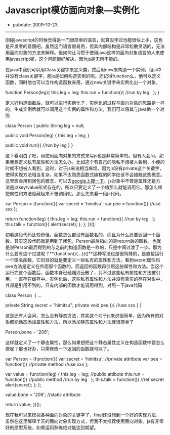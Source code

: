 # Javascript模仿面向对象—实例化

- pubdate: 2009-10-23

--------------------------


刚碰javascript的时候觉得是一门很简单的语言，就算没学过也能很快上手，这也是开发者的意图吧。虽然这门语言很易用，但其内部结构是非常松散灵活的，无法用面向对象的方法来解释。但如何让习惯于使用java这样的面向对象语言的人来使用javascript呢，这个问题很好解决，因为js是无所不能的。

在java中我们可以用Class关键字来定义类，然后用new来构造一个实例，但js中并没有class关键字，那js是如何构造实例的呢。还记得function么，他可以定义函数，同时他也可以当作构造函数来用，通过new关键字来实例化出一个对象。


function Person(leg){
this.leg = leg;
this.run = function(){
//run by leg
  };
}


定义好构造函数后，就可以进行实例化了，实例化的过程与面向对象的思路是一样的，生成实例后就可以调用这个实例的属性和方法，我们可以将其与java做一个对照


class Person {
public String leg = null;

public void Person(leg) {
this.leg = leg;
}

public void run(){
//run by leg
}
}


这下看明白了吧，用使用面向对象的方式来写js也是非常简单的。但有人会问，如果我想定义私有属性和方法怎么办，比如这个有自己的隐私不想被人看到，小便的时候不想被人看到。这时，对于js来说相当麻烦，因为js没有private这个关键字，使得实现方法相当复杂，如果不太熟悉函数式编程的同学应该不会接触这些概念。这里面会用到闭包的概念，可以去[google上搜一下](http://www.google.cn/search?hl=zh-CN&client=firefox-a&rls=org.mozilla%3Azh-CN%3Aofficial&hs=ltZ&newwindow=1&q=%E9%97%AD%E5%8C%85+js&btnG=Google+%E6%90%9C%E7%B4%A2)。js对象中不管是属性还是方法是以key/value形式存在的，所以只要定义了一个值那么就能调用它。那怎么样把属性和方法隐藏起来不被调用呢，那么先来看一段js代码。


var Person = (function(){
var secret = 'himitsu';
var pee = function(){
//use xxx
};

return function(leg) {
this.leg = leg;
this.run = function(){
//run by leg
  };
this.talk = function(){
alert(secret);
};
};
})();


初看这段代码比较奇怪，函数怎么都没有函数名的，而且为什么还要返回一个函数。其实这段代码就是用到了闭包，Person最后指向的是return后的函数，也就是说Person最后得到的与之前的构造函数是一样的，只是中间过渡了一步。那为什么要有这个过渡呢？**(function(){...})()**这种写法也是很特殊的，是直接运行一个匿名函数，它的目的就是要定义一些私有的属性和方法，看到secret属性和pee方法是定义在外面那个函数的，而返回的函数再引用这些属性和方法。当这个运行完这个函数后，函数本身已经烟消云散了，只不过这些私有属性和方法被引用，一直存在缓存中。实例化后，这些私有属性和方法并没有真实的存在对象中，外部是引用不到的，只有内部的函数才能调用得到。对照一下java代码


class Person  {
...

private String secret = "himitsu";
private void pee (){
//use xxx
}
}


这是还有人会问，怎么没有静态方法，其实这个对于js来说很简单，因为所有的对象都能动态添加属性和方法，所以添加静态属性和方法就很简单了


Person.bone = '206';


这样就定义了一个静态属性，那么如果想把这个静态属性定义在构造函数中要怎么做呢？那也好办，只需修改一下返回的函数就可以了。


var Person = (function(){
var secret = 'himitsu'; //private attribute
var pee = function(){ //private method
//use xxx
};

var value = function(leg) {
this.leg = leg; //public attibute
this.run = function(){ //public method
//run by leg
  };
this.talk = function(){ //ref secret
alert(secret);
};
};

value.bone = '206'; //static attribute

return value;
})();


现在我可以来模拟各种面向对象的关键字了，final还没想到一个好的实现方法，虽然在这里解释半天的面向对象实现方式，但我不太推荐使用面向对象。js有非常好的原型系统，如果运用熟练绝对能达到期望。
